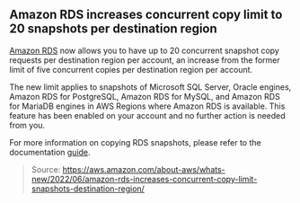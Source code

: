 ## Amazon RDS increases concurrent copy limit to 20 snapshots per destination region

[Amazon RDS](https://aws.amazon.com/rds/) now allows you to have up to 20 concurrent snapshot copy requests per destination region per account, an increase from the former limit of five concurrent copies per destination region per account.

The new limit applies to snapshots of Microsoft SQL Server, Oracle engines, Amazon RDS for PostgreSQL, Amazon RDS for MySQL, and Amazon RDS for MariaDB engines in AWS Regions where Amazon RDS is available. This feature has been enabled on your account and no further action is needed from you.

For more information on copying RDS snapshots, please refer to the documentation [guide](https://docs.aws.amazon.com/AmazonRDS/latest/UserGuide/USER_CopySnapshot.html).

> Source: https://aws.amazon.com/about-aws/whats-new/2022/06/amazon-rds-increases-concurrent-copy-limit-snapshots-destination-region/